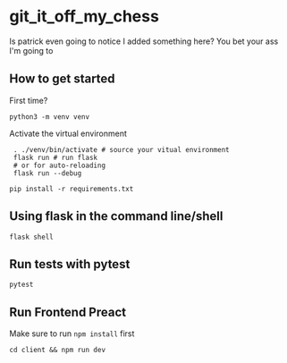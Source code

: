 # git_it_off_my_chess
Is patrick even going to notice I added something here?
You bet your ass I'm going to

## How to get started


First time?
```shell
python3 -m venv venv
```

Activate the virtual environment
```shell
 . ./venv/bin/activate # source your vitual environment
 flask run # run flask
 # or for auto-reloading
 flask run --debug
 ```

```shell
pip install -r requirements.txt
```

 ## Using flask in the command line/shell
 ```shell
 flask shell
 ```

 ## Run tests with pytest

 ```shell
 pytest
 ```

 ## Run Frontend Preact

Make sure to run `npm install` first
 ```shell
cd client && npm run dev
 ```